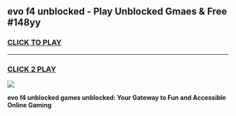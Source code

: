 
## evo f4 unblocked - Play Unblocked Gmaes & Free #148yy
<h3>
<a href="https://news.freeplayer.one?title=evo_f4_unblocked&ref=24F">CLICK TO PLAY</a></h3>
<hr>

<h3>
<a href="https://news.freeplayer.one?title=evo_f4_unblocked&ref=24F">CLICK 2 PLAY</a>
  
</h3>

<a href="https://news.freeplayer.one?title=evo_f4_unblocked&ref=24F/"><img src="https://clearcache.store/games.png"></a>


**evo f4 unblocked games unblocked: Your Gateway to Fun and Accessible Online Gaming**
